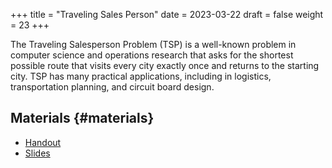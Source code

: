+++
title = "Traveling Sales Person"
date = 2023-03-22
draft = false
weight = 23
+++

The Traveling Salesperson Problem (TSP) is a well-known problem in computer science and operations research that asks
for the shortest possible route that visits every city exactly once and returns to the starting city.  TSP has many
practical applications, including in logistics, transportation planning, and circuit board design.


## Materials {#materials}

-   [Handout](/handouts/tsp-handout.pdf)
-   [Slides](/slides/tsp-slides.pdf)
